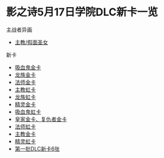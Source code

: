 # 影之诗5月17日学院DLC新卡一览

主战者异画

- [主教/假面圣女](https://cyrxyz.github.io/SZB-DLC/0)

新卡

- [吸血鬼金卡](https://cyrxyz.github.io/SZB-DLC/1)
- [龙族金卡](https://cyrxyz.github.io/SZB-DLC/2)
- [法师金卡](https://cyrxyz.github.io/SZB-DLC/3)
- [主教虹卡](https://cyrxyz.github.io/SZB-DLC/4)
- [龙族虹卡](https://cyrxyz.github.io/SZB-DLC/5)
- [精灵金卡](https://cyrxyz.github.io/SZB-DLC/6)
- [吸血鬼虹卡](https://cyrxyz.github.io/SZB-DLC/7)
- [皇家金卡、复仇者金卡](https://cyrxyz.github.io/SZB-DLC/8)
- [法师虹卡](https://cyrxyz.github.io/SZB-DLC/9)
- [主教金卡](https://cyrxyz.github.io/SZB-DLC/10)
- [精灵虹卡](https://cyrxyz.github.io/SZB-DLC/11)
- [第一批DLC新卡6张](https://bbs.nga.cn/read.php?tid=36221102)
